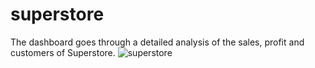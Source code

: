 # superstore

The dashboard goes through a detailed analysis of the sales, profit and customers of Superstore.
![superstore](https://github.com/MsNose/superstore/assets/140755549/ba81d4fd-a921-49b0-9947-8a71995a0348)
